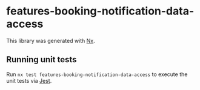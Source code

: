 # features-booking-notification-data-access

This library was generated with [Nx](https://nx.dev).

## Running unit tests

Run `nx test features-booking-notification-data-access` to execute the unit tests via [Jest](https://jestjs.io).
